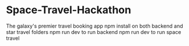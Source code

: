 # Space-Travel-Hackathon
The galaxy's premier travel booking app 
npm install on both backend and star travel folders 
npm run dev to run backend 
npm run dev to run space travel
